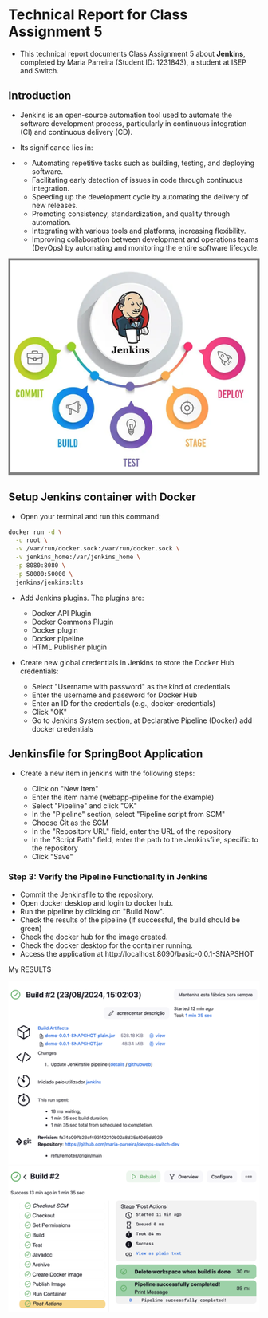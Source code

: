 # Technical Report for Class Assignment 5

- This technical report documents Class Assignment 5 about **Jenkins**, completed by Maria Parreira (Student ID: 1231843), a student at ISEP and Switch.


## Introduction

- Jenkins is an open-source automation tool used to automate the software development process, particularly in continuous integration (CI) and continuous delivery (CD).

- Its significance lies in:
- 
    - Automating repetitive tasks such as building, testing, and deploying software.
    - Facilitating early detection of issues in code through continuous integration.
    - Speeding up the development cycle by automating the delivery of new releases.
    - Promoting consistency, standardization, and quality through automation.
    - Integrating with various tools and platforms, increasing flexibility.
    - Improving collaboration between development and operations teams (DevOps) by automating and monitoring the entire software lifecycle.

![jenkins.png](images/jenkins.png)


## Setup Jenkins container with Docker

- Open your terminal and run this command:

```bash
docker run -d \
  -u root \
  -v /var/run/docker.sock:/var/run/docker.sock \
  -v jenkins_home:/var/jenkins_home \
  -p 8080:8080 \
  -p 50000:50000 \
  jenkins/jenkins:lts
```


- Add Jenkins plugins. The plugins are:
  - Docker API Plugin
  - Docker Commons Plugin
  - Docker plugin
  - Docker pipeline
  - HTML Publisher plugin

- Create new global credentials in Jenkins to store the Docker Hub credentials:
  - Select "Username with password" as the kind of credentials
  - Enter the username and password for Docker Hub
  - Enter an ID for the credentials (e.g., docker-credentials)
  - Click "OK"
  - Go to Jenkins System section, at Declarative Pipeline (Docker) add docker credentials


## Jenkinsfile for SpringBoot Application

- Create a new item in jenkins with the following steps:

    - Click on "New Item"
    - Enter the item name (webapp-pipeline for the example)
    - Select "Pipeline" and click "OK"
    - In the "Pipeline" section, select "Pipeline script from SCM"
    - Choose Git as the SCM
    - In the "Repository URL" field, enter the URL of the repository
    - In the "Script Path" field, enter the path to the Jenkinsfile, specific to the repository
    - Click "Save"


### Step 3: Verify the Pipeline Functionality in Jenkins

- Commit the Jenkinsfile to the repository.
- Open docker desktop and login to docker hub.
- Run the pipeline by clicking on "Build Now".
- Check the results of the pipeline (if successful, the build should be green)
- Check the docker hub for the image created.
- Check the docker desktop for the container running.
- Access the application at http://localhost:8090/basic-0.0.1-SNAPSHOT

My RESULTS

![result1.png](images/result1.png)
![result2.png](images/result2.png)
